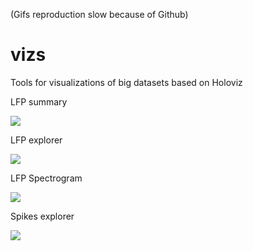 (Gifs reproduction slow because of Github)
# vizs

Tools for visualizations of big datasets based on Holoviz

LFP summary 

![](https://github.com/RobertoDF/vizs/blob/main/lfp_summary.gif)  

LFP explorer     

![](https://github.com/RobertoDF/vizs/blob/main/lfp_explorer.gif)  

LFP Spectrogram     

![](https://github.com/RobertoDF/vizs/blob/main/spectogram.gif)  

Spikes explorer     

![](https://github.com/RobertoDF/vizs/blob/main/spikes_gif.gif)  



